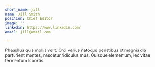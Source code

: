 ```yaml
---
short_name: jill
name: Jill Smith
position: Chief Editor
image: ''
linkedin: https://www.linkedin.com/
email: jill@email.com

---
```

Phasellus quis mollis velit. Orci varius natoque penatibus et magnis dis parturient montes, nascetur ridiculus mus. Quisque elementum, leo vitae fermentum lobortis.